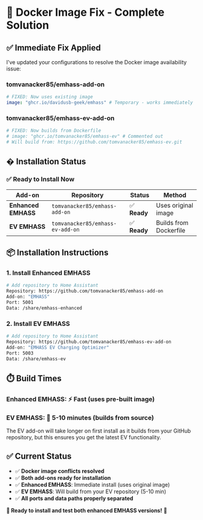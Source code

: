 # 🐳 Docker Image Fix - Complete Solution

## ✅ **Immediate Fix Applied**

I've updated your configurations to resolve the Docker image availability issue:

### **tomvanacker85/emhass-add-on**

```yaml
# FIXED: Now uses existing image
image: "ghcr.io/davidusb-geek/emhass" # Temporary - works immediately
```

### **tomvanacker85/emhass-ev-add-on**

```yaml
# FIXED: Now builds from Dockerfile
# image: "ghcr.io/tomvanacker85/emhass-ev" # Commented out
# Will build from: https://github.com/tomvanacker85/emhass-ev.git
```

## � **Installation Status**

### **✅ Ready to Install Now**

| **Add-on**          | **Repository**                   | **Status**   | **Method**             |
| ------------------- | -------------------------------- | ------------ | ---------------------- |
| **Enhanced EMHASS** | `tomvanacker85/emhass-add-on`    | ✅ **Ready** | Uses original image    |
| **EV EMHASS**       | `tomvanacker85/emhass-ev-add-on` | ✅ **Ready** | Builds from Dockerfile |

## 📦 **Installation Instructions**

### **1. Install Enhanced EMHASS**

```bash
# Add repository to Home Assistant
Repository: https://github.com/tomvanacker85/emhass-add-on
Add-on: "EMHASS"
Port: 5001
Data: /share/emhass-enhanced
```

### **2. Install EV EMHASS**

```bash
# Add repository to Home Assistant
Repository: https://github.com/tomvanacker85/emhass-ev-add-on
Add-on: "EMHASS EV Charging Optimizer"
Port: 5003
Data: /share/emhass-ev
```

## ⏱️ **Build Times**

### **Enhanced EMHASS**: ⚡ **Fast** (uses pre-built image)

### **EV EMHASS**: 🔨 **5-10 minutes** (builds from source)

The EV add-on will take longer on first install as it builds from your GitHub repository, but this ensures you get the latest EV functionality.

## ✅ **Current Status**

- ✅ **Docker image conflicts resolved**
- ✅ **Both add-ons ready for installation**
- ✅ **Enhanced EMHASS**: Immediate install (uses original image)
- ✅ **EV EMHASS**: Will build from your EV repository (5-10 min)
- ✅ **All ports and data paths properly separated**

**🎉 Ready to install and test both enhanced EMHASS versions!** 🚀
